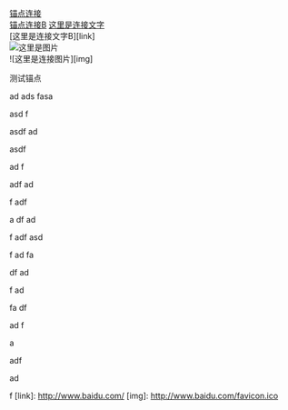 [锚点连接][#anchor]  
[锚点连接B](#anchor)
[这里是连接文字](http://www.baidu.com/)  
[这里是连接文字B][link]  
![这里是图片](http://www.baidu.com/favicon.ico)  
![这里是连接图片][img]  

[#anchor]: 这里是锚点

测试锚点

ad
ads
fasa



asd
f

asdf
ad

asdf


ad
f


adf
ad


f
adf


a
df
ad


f
adf
asd



f
ad
fa



df
ad


f
ad


fa
df


ad
f


a



adf


ad


f
[link]: http://www.baidu.com/
[img]: http://www.baidu.com/favicon.ico




<a id="anchor"></a>
